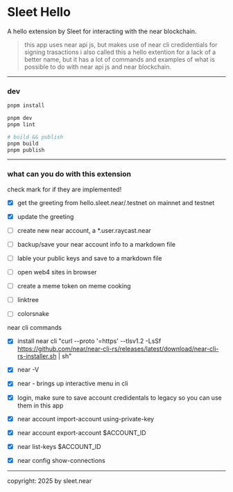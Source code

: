 # Sleet Hello

A hello extension by Sleet for interacting with the near blockchain.

> this app uses near api js, but makes use of near cli credidentials for signing trasactions
> i also called this a hello extention for a lack of a better name, but it has a lot of commands and examples of what is possible to do with near api js and near blockchain.

---

### dev

```sh
pnpm install

pnpm dev
pnpm lint

# build && publish
pnpm build
pnpm publish
```

---

### what can you do with this extension
check mark for if they are implemented!
- [x] get the greeting from hello.sleet.near/.testnet on mainnet and testnet
- [X] update the greeting
- [ ] create new near account, a *.user.raycast.near
- [ ] backup/save your near account info to a markdown file
- [ ] lable your public keys and save to a markdown file
- [ ] open web4 sites in browser
- [ ] create a meme token on meme cooking
- [ ] linktree
- [ ] colorsnake


near cli commands
- [x] install near cli "curl --proto '=https' --tlsv1.2 -LsSf https://github.com/near/near-cli-rs/releases/latest/download/near-cli-rs-installer.sh | sh"
- [x] near -V
- [x] near - brings up interactive menu in cli
- [x] login, make sure to save account credidentals to legacy so you can use them in this app
- [x] near account import-account using-private-key
- [x] near account export-account $ACCOUNT_ID
- [x] near list-keys $ACCOUNT_ID
- [x] near config show-connections



---

copyright: 2025 by sleet.near
